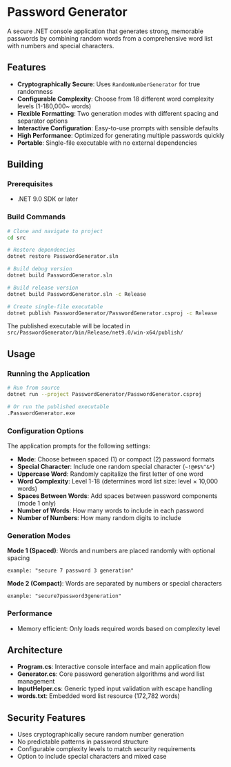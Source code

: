 # Password Generator

A secure .NET console application that generates strong, memorable passwords by combining random words from a comprehensive word list with numbers and special characters.

## Features

- **Cryptographically Secure**: Uses `RandomNumberGenerator` for true randomness
- **Configurable Complexity**: Choose from 18 different word complexity levels (1-180,000~ words)
- **Flexible Formatting**: Two generation modes with different spacing and separator options
- **Interactive Configuration**: Easy-to-use prompts with sensible defaults
- **High Performance**: Optimized for generating multiple passwords quickly
- **Portable**: Single-file executable with no external dependencies

## Building

### Prerequisites
- .NET 9.0 SDK or later

### Build Commands

```bash
# Clone and navigate to project
cd src

# Restore dependencies
dotnet restore PasswordGenerator.sln

# Build debug version
dotnet build PasswordGenerator.sln

# Build release version
dotnet build PasswordGenerator.sln -c Release

# Create single-file executable
dotnet publish PasswordGenerator/PasswordGenerator.csproj -c Release
```

The published executable will be located in `src/PasswordGenerator/bin/Release/net9.0/win-x64/publish/`

## Usage

### Running the Application

```bash
# Run from source
dotnet run --project PasswordGenerator/PasswordGenerator.csproj

# Or run the published executable
.PasswordGenerator.exe
```

### Configuration Options

The application prompts for the following settings:

- **Mode**: Choose between spaced (1) or compact (2) password formats
- **Special Character**: Include one random special character (`~!@#$%^&*`)
- **Uppercase Word**: Randomly capitalize the first letter of one word
- **Word Complexity**: Level 1-18 (determines word list size: level × 10,000 words)
- **Spaces Between Words**: Add spaces between password components (mode 1 only)
- **Number of Words**: How many words to include in each password
- **Number of Numbers**: How many random digits to include

### Generation Modes

**Mode 1 (Spaced)**: Words and numbers are placed randomly with optional spacing
```
example: "secure 7 password 3 generation"
```

**Mode 2 (Compact)**: Words are separated by numbers or special characters
```
example: "secure7password3generation"
```

### Performance
- Memory efficient: Only loads required words based on complexity level

## Architecture

- **Program.cs**: Interactive console interface and main application flow
- **Generator.cs**: Core password generation algorithms and word list management
- **InputHelper.cs**: Generic typed input validation with escape handling
- **words.txt**: Embedded word list resource (172,782 words)

## Security Features
- Uses cryptographically secure random number generation
- No predictable patterns in password structure
- Configurable complexity levels to match security requirements
- Option to include special characters and mixed case